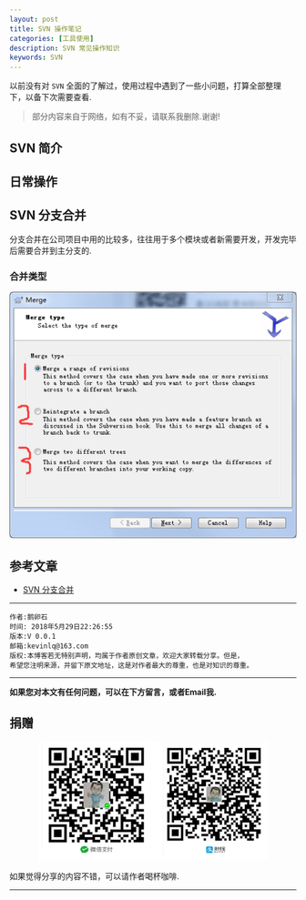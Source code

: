```yaml
---
layout: post
title: SVN 操作笔记
categories: [工具使用]
description: SVN 常见操作知识
keywords: SVN
---
```


以前没有对 `SVN` 全面的了解过，使用过程中遇到了一些小问题，打算全部整理下，以备下次需要查看.

>部分内容来自于网络，如有不妥，请联系我删除.谢谢!

## SVN 简介


## 日常操作


## SVN 分支合并

分支合并在公司项目中用的比较多，往往用于多个模块或者新需要开发，开发完毕后需要合并到主分支的.



### 合并类型

![合并类型](/res/img/blog/tools/SVN/merge_type.png)


## 参考文章

- [SVN 分支合并](https://blog.csdn.net/eggcalm/article/details/6606520)




******

    作者:鹅卵石
    时间: 2018年5月29日22:26:55
    版本:V 0.0.1
    邮箱:kevinlq@163.com
	版权:本博客若无特别声明，均属于作者原创文章，欢迎大家转载分享。但是，
	希望您注明来源，并留下原文地址，这是对作者最大的尊重，也是对知识的尊重。

<!-- more -->


---

**如果您对本文有任何问题，可以在下方留言，或者Email我.**

## 捐赠

<center>
<img src="/res/img/myCode.png" width="80%" height="80%" />
</center>

如果觉得分享的内容不错，可以请作者喝杯咖啡.

---
